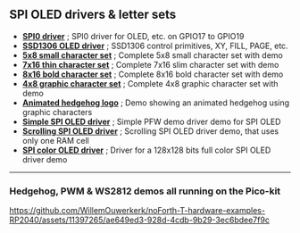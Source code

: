 ## SPI OLED drivers & letter sets ##

- [****SPI0 driver****](spi-OLED-P.f) ; SPI0 driver for OLED, etc. on GPIO17 to GPIO19
- [****SSD1306 OLED driver****](SSD1306-setup(128x64)-spi.f) ; SSD1306 control primitives, XY, FILL, PAGE, etc.
- [****5x8 small character set****](ssd1306-small-chars.f) ; Complete 5x8 small character set with demo
- [****7x16 thin character set****](ssd1306-thin-chars.f) ; Complete 7x16 slim character set with demo
- [****8x16 bold character set****](ssd1306-bigbold-chars.f) ; Complete 8x16 bold character set with demo
- [****4x8 graphic character set****](ssd1306-graphic-chars.f) ; Complete 4x8 graphic character set with demo
- [****Animated hedgehog logo****](ssd1306-hedgehog.f) ; Demo showing an animated hedgehog using graphic characters
- [****Simple SPI OLED driver****](spi-OLED-example-P.f) ; Simple PFW demo driver demo for SPI OLED
- [****Scrolling SPI OLED driver****](spi-OLED-scroll-P.f) ; Scrolling SPI OLED driver demo, that uses only one RAM cell
- [****SPI color OLED driver****](ssd1351-driver-P.f) ; Driver for a 128x128 bits full color SPI OLED driver demo

***
### Hedgehog, PWM & WS2812 demos all running on the Pico-kit ###
https://github.com/WillemOuwerkerk/noForth-T-hardware-examples-RP2040/assets/11397265/ae649ed3-928d-4cdb-9b29-3ec6bdee7f9c

